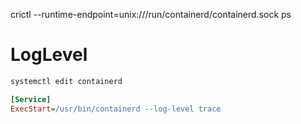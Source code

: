 crictl  --runtime-endpoint=unix:///run/containerd/containerd.sock ps


# LogLevel
```sh
systemctl edit containerd
```
```ini
[Service]
ExecStart=/usr/bin/containerd --log-level trace
```
